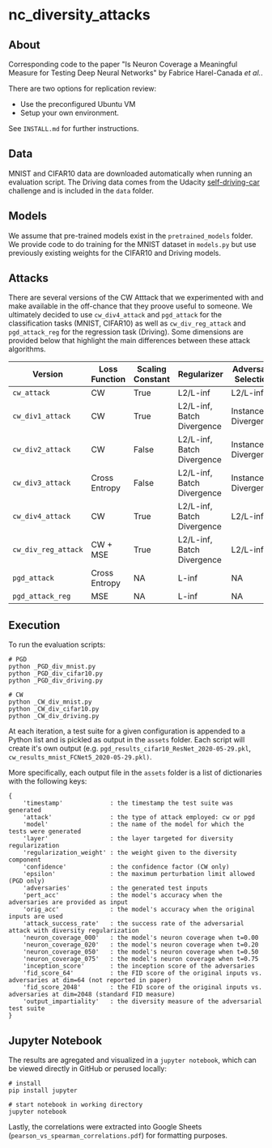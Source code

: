 # nc_diversity_attacks

## About
Corresponding code to the paper "Is Neuron Coverage a Meaningful Measure for Testing Deep Neural Networks" by Fabrice Harel-Canada *et al.*.

There are two options for replication review:
- Use the preconfigured Ubuntu VM 
- Setup your own environment. 

See `INSTALL.md` for further instructions.

## Data
MNIST and CIFAR10 data are downloaded automatically when running an evaluation script. The Driving data comes from the Udacity [self-driving-car](https://github.com/udacity/self-driving-car) challenge and is included in the `data` folder. 

## Models
We assume that pre-trained models exist in the `pretrained_models` folder. We provide code to do training for the MNIST dataset in `models.py` but use previously existing weights for the CIFAR10 and Driving models. 

## Attacks
There are several versions of the CW Atttack that we experimented with and make available in the off-chance that they proove useful to someone. We ultimately decided to use `cw_div4_attack` and `pgd_attack` for the classification tasks (MNIST, CIFAR10) as well as `cw_div_reg_attack` and `pgd_attack_reg` for the regression task (Driving). Some dimensions are provided below that highlight the main differences between these attack algorithms. 
 
| Version             | Loss Function | Scaling Constant | Regularizer                | Adversary Selection |
| ------------------- | ------------- | ---------------- | -------------------------- | ------------------- |
| `cw_attack`         | CW            | True             | L2/L-inf                   | L2/L-inf            |
| `cw_div1_attack`    | CW            | True             | L2/L-inf, Batch Divergence | Instance Divergence |
| `cw_div2_attack`    | CW            | False            | L2/L-inf, Batch Divergence | Instance Divergence |
| `cw_div3_attack`    | Cross Entropy | False            | L2/L-inf, Batch Divergence | Instance Divergence |
| `cw_div4_attack`    | CW            | True             | L2/L-inf, Batch Divergence | L2/L-inf            |
| `cw_div_reg_attack` | CW + MSE      | True             | L2/L-inf, Batch Divergence | L2/L-inf            |
| `pgd_attack`        | Cross Entropy | NA               | L-inf                      | NA                  |
| `pgd_attack_reg`    | MSE 		  | NA               | L-inf                      | NA                  |

## Execution
To run the evaluation scripts:
```
# PGD
python _PGD_div_mnist.py
python _PGD_div_cifar10.py
python _PGD_div_driving.py

# CW
python _CW_div_mnist.py
python _CW_div_cifar10.py
python _CW_div_driving.py
```
At each iteration, a test suite for a given configuration is appended to a Python list and is pickled as output in the `assets` folder. Each script will create it's own output (e.g. `pgd_results_cifar10_ResNet_2020-05-29.pkl`, `cw_results_mnist_FCNet5_2020-05-29.pkl)`.

More specifically, each output file in the `assets` folder is a list of dictionaries with the following keys:

```
{
	'timestamp'             : the timestamp the test suite was generated
	'attack'                : the type of attack employed: cw or pgd
	'model'                 : the name of the model for which the tests were generated 
	'layer'                 : the layer targeted for diversity regularization 
	'regularization_weight' : the weight given to the diversity component
	'confidence'            : the confidence factor (CW only)
	'epsilon'               : the maximum perturbation limit allowed (PGD only)
	'adversaries'           : the generated test inputs
	'pert_acc'              : the model's accuracy when the adversaries are provided as input
	'orig_acc'              : the model's accuracy when the original inputs are used
	'attack_success_rate'   : the success rate of the adversarial attack with diversity regularization
	'neuron_coverage_000'   : the model's neuron coverage when t=0.00
	'neuron_coverage_020'   : the model's neuron coverage when t=0.20
	'neuron_coverage_050'   : the model's neuron coverage when t=0.50
	'neuron_coverage_075'   : the model's neuron coverage when t=0.75
	'inception_score'       : the inception score of the adversaries
	'fid_score_64'          : the FID score of the original inputs vs. adversaries at dim=64 (not reported in paper)
	'fid_score_2048'        : the FID score of the original inputs vs. adversaries at dim=2048 (standard FID measure)
	'output_impartiality'   : the diversity measure of the adversarial test suite
}
```

## Jupyter Notebook
The results are agregated and visualized in a `jupyter notebook`, which can be viewed directly in GitHub or perused locally:
```
# install
pip install jupyter

# start notebook in working directory
jupyter notebook
```

Lastly, the correlations were extracted into Google Sheets (`pearson_vs_spearman_correlations.pdf`) for formatting purposes. 